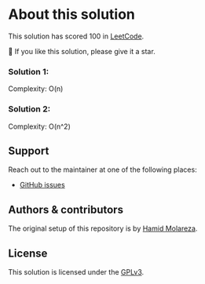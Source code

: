 # About this solution

This solution has scored 100 in [LeetCode](https://leetcode.com).

🌟 If you like this solution, please give it a star.

### Solution 1:
Complexity: O(n)

### Solution 2:
Complexity: O(n^2)

## Support

Reach out to the maintainer at one of the following places:

- [GitHub issues](https://github.com/HamidMolareza/LeetCode/issues/new?assignees=&labels=question&template=04_SUPPORT_QUESTION.md&title=support%3A+)

## Authors & contributors

The original setup of this repository is by [Hamid Molareza](https://github.com/HamidMolareza).

## License

This solution is licensed under the [GPLv3](https://choosealicense.com/licenses/gpl-3.0/).
